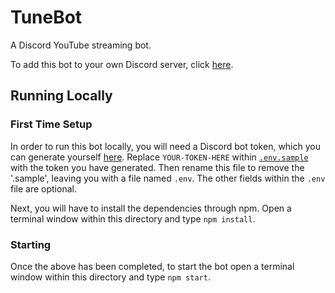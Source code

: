 # TuneBot

A Discord YouTube streaming bot.

To add this bot to your own Discord server, click [here](https://discord.com/api/oauth2/authorize?client_id=886982899897884702&permissions=3213312&scope=bot).

## Running Locally

### First Time Setup
In order to run this bot locally, you will need a Discord bot token, which you can generate yourself [here](https://discord.com/developers/applications). Replace `YOUR-TOKEN-HERE` within [`.env.sample`](.env.sample) with the token you have generated. Then rename this file to remove the '.sample', leaving you with a file named `.env`. The other fields within the `.env` file are optional.

Next, you will have to install the dependencies through npm. Open a terminal window within this directory and type `npm install`.

### Starting
Once the above has been completed, to start the bot open a terminal window within this directory and type `npm start`.